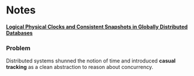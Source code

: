 # Notes 

#### [Logical Physical Clocks and Consistent Snapshots in Globally Distributed Databases](https://www.cse.buffalo.edu/tech-reports/2014-04.pdf)

### Problem
Distributed systems shunned the notion of time and introduced <b>casual tracking</b> as a clean abstraction to reason about concurrency.
